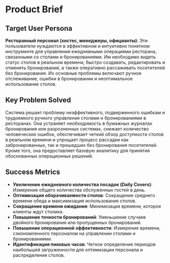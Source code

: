 # Product Brief

## Target User Persona

**Ресторанный персонал (хостес, менеджеры, официанты)**: Эти пользователи нуждаются в эффективном и интуитивно понятном инструменте для управления ежедневными операциями ресторана, связанными со столами и бронированиями. Им необходимо видеть статус столов в реальном времени, быстро создавать, редактировать и отменять бронирования, а также оперативно рассаживать посетителей без бронирования. Их основные проблемы включают ручное отслеживание, ошибки в бронировании и неоптимальное использование столов.

## Key Problem Solved

Система решает проблему неэффективного, подверженного ошибкам и трудоемкого ручного управления столами и бронированиями в ресторанах. Она устраняет необходимость в бумажных журналах бронирования или разрозненных системах, снижает количество человеческих ошибок, обеспечивает четкий обзор доступности столов в реальном времени и упрощает процесс рассадки как забронированных, так и пришедших без бронирования посетителей. Кроме того, она предоставляет базовую аналитику для принятия обоснованных операционных решений.

## Success Metrics

- **Увеличение ежедневного количества посадок (Daily Covers)**: Измерение общего количества обслуженных гостей в день.
- **Оптимизация оборачиваемости столов**: Сокращение среднего времени обеда и максимизация использования столов.
- **Сокращение времени ожидания**: Минимизация времени, которое клиенты ждут столика.
- **Повышение точности бронирований**: Уменьшение случаев двойного бронирования или пропущенных бронирований.
- **Повышение операционной эффективности**: Измерение времени, сэкономленного персоналом на управлении столами и бронированиями.
- **Идентификация пиковых часов**: Четкое определение периодов наибольшей загруженности для оптимизации персонала и распределения столов.
